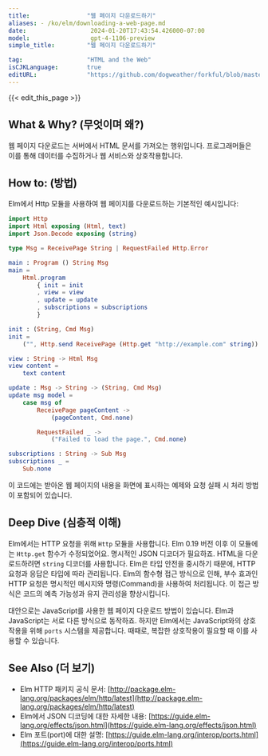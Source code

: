 ```yaml
---
title:                "웹 페이지 다운로드하기"
aliases: - /ko/elm/downloading-a-web-page.md
date:                  2024-01-20T17:43:54.426000-07:00
model:                 gpt-4-1106-preview
simple_title:         "웹 페이지 다운로드하기"

tag:                  "HTML and the Web"
isCJKLanguage:        true
editURL:              "https://github.com/dogweather/forkful/blob/master/content/ko/elm/downloading-a-web-page.md"
---
```


{{< edit_this_page >}}

## What & Why? (무엇이며 왜?)
웹 페이지 다운로드는 서버에서 HTML 문서를 가져오는 행위입니다. 프로그래머들은 이를 통해 데이터를 수집하거나 웹 서비스와 상호작용합니다.

## How to: (방법)
Elm에서 Http 모듈을 사용하여 웹 페이지를 다운로드하는 기본적인 예시입니다:

```Elm
import Http
import Html exposing (Html, text)
import Json.Decode exposing (string)

type Msg = ReceivePage String | RequestFailed Http.Error

main : Program () String Msg
main =
    Html.program
        { init = init
        , view = view
        , update = update
        , subscriptions = subscriptions
        }

init : (String, Cmd Msg)
init =
    ("", Http.send ReceivePage (Http.get "http://example.com" string))

view : String -> Html Msg
view content =
    text content

update : Msg -> String -> (String, Cmd Msg)
update msg model =
    case msg of
        ReceivePage pageContent ->
            (pageContent, Cmd.none)

        RequestFailed _ ->
            ("Failed to load the page.", Cmd.none)

subscriptions : String -> Sub Msg
subscriptions _ =
    Sub.none
```

이 코드에는 받아온 웹 페이지의 내용을 화면에 표시하는 예제와 요청 실패 시 처리 방법이 포함되어 있습니다.

## Deep Dive (심층적 이해)
Elm에서는 HTTP 요청을 위해 `Http` 모듈을 사용합니다. Elm 0.19 버전 이후 이 모듈에는 `Http.get` 함수가 수정되었어요. 명시적인 JSON 디코더가 필요하죠. HTML을 다운로드하려면 `string` 디코더를 사용합니다. Elm은 타입 안전을 중시하기 때문에, HTTP 요청과 응답은 타입에 따라 관리됩니다. Elm의 함수형 접근 방식으로 인해, 부수 효과인 HTTP 요청은 명시적인 메시지와 명령(Command)을 사용하여 처리됩니다. 이 접근 방식은 코드의 예측 가능성과 유지 관리성을 향상시킵니다.

대안으로는 JavaScript를 사용한 웹 페이지 다운로드 방법이 있습니다. Elm과 JavaScript는 서로 다른 방식으로 동작하죠. 하지만 Elm에서는 JavaScript와의 상호 작용을 위해 `ports` 시스템을 제공합니다. 때때로, 복잡한 상호작용이 필요할 때 이를 사용할 수 있습니다.

## See Also (더 보기)
- Elm HTTP 패키지 공식 문서: [http://package.elm-lang.org/packages/elm/http/latest](http://package.elm-lang.org/packages/elm/http/latest)
- Elm에서 JSON 디코딩에 대한 자세한 내용: [https://guide.elm-lang.org/effects/json.html](https://guide.elm-lang.org/effects/json.html)
- Elm 포트(port)에 대한 설명: [https://guide.elm-lang.org/interop/ports.html](https://guide.elm-lang.org/interop/ports.html)
